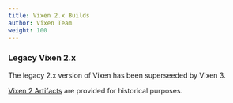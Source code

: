 ```yaml
---
title: Vixen 2.x Builds
author: Vixen Team
weight: 100
---
```


### Legacy Vixen 2.x

The legacy 2.x version of Vixen has been superseeded by Vixen 3. 

[Vixen 2 Artifacts][1] are provided for historical purposes.

&nbsp;

[1]: http://www.vixenlights.com/builds/vixen_2/

